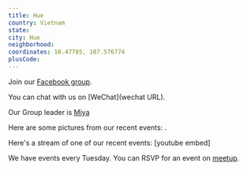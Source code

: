 ```yaml
---
title: Hue
country: Vietnam
state: 
city: Hue
neighborhood: 
coordinates: 16.47785, 107.576774
plusCode:
---
```

Join our [Facebook group](https://www.facebook.com/groups/free.code.camp.hue).

You can chat with us on [WeChat](wechat URL).

Our Group leader is [Miya](freecodecamp.org/miya)

Here are some pictures from our recent events:
![]().

Here's a stream of one of our recent events:
[youtube embed]

We have events every Tuesday. You can RSVP for an event on [meetup](meetupurl).
